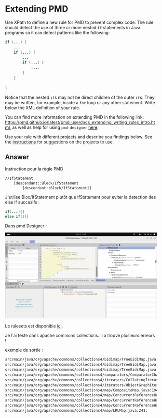 # Extending PMD

Use XPath to define a new rule for PMD to prevent complex code. The rule should detect the use of three or more nested `if` statements in Java programs so it can detect patterns like the following:

```Java
if (...) {
    ...
    if (...) {
        ...
        if (...) {
            ....
        }
    }

}
```
Notice that the nested `if`s may not be direct children of the outer `if`s. They may be written, for example, inside a `for` loop or any other statement.
Write below the XML definition of your rule.

You can find more information on extending PMD in the following link: https://pmd.github.io/latest/pmd_userdocs_extending_writing_rules_intro.html, as well as help for using `pmd-designer` [here](https://github.com/selabs-ur1/VV-ISTIC-TP2/blob/master/exercises/designer-help.md).

Use your rule with different projects and describe you findings below. See the [instructions](../sujet.md) for suggestions on the projects to use.

## Answer

Instruction pour la règle PMD

```
//IfStatement
    [descendant::Block/IfStatement
        [descendant::Block/IfStatement]]
```

J'utilise Bloc/IfStatement plutôt que IfStatement pour eviter la detection des else if succesifs :

```java
if(...){}
else if(){}
```

Dans pmd Designer :

![alt text](../images/pmdDesigner.png)

Le rulesets est disponible [ici](../rulesets.xml).

Je l'ai testé dans apache commons collections. Il a trouvé plusieurs erreurs !

exemple de sortie :

```bash
src/main/java/org/apache/commons/collections4/bidimap/TreeBidiMap.java:1361:    Regles_VV_tp2:  too much nested if 
src/main/java/org/apache/commons/collections4/bidimap/TreeBidiMap.java:2107:    Regles_VV_tp2:  too much nested if 
src/main/java/org/apache/commons/collections4/bidimap/TreeBidiMap.java:2132:    Regles_VV_tp2:  too much nested if 
src/main/java/org/apache/commons/collections4/comparators/ComparatorChain.java:205:     Regles_VV_tp2:  too much nested if 
src/main/java/org/apache/commons/collections4/iterators/CollatingIterator.java:271:     Regles_VV_tp2:  too much nested if 
src/main/java/org/apache/commons/collections4/iterators/ObjectGraphIterator.java:242:   Regles_VV_tp2:  too much nested if 
src/main/java/org/apache/commons/collections4/map/CompositeMap.java:194:        Regles_VV_tp2:  too much nested if 
src/main/java/org/apache/commons/collections4/map/ConcurrentReferenceHashMap.java:837:  Regles_VV_tp2:  too much nested if 
src/main/java/org/apache/commons/collections4/map/ConcurrentReferenceHashMap.java:960:  Regles_VV_tp2:  too much nested if 
src/main/java/org/apache/commons/collections4/map/ConcurrentReferenceHashMap.java:1024: Regles_VV_tp2:  too much nested if 
src/main/java/org/apache/commons/collections4/map/LRUMap.java:241:      Regles_VV_tp2:  too much nested if 
```
